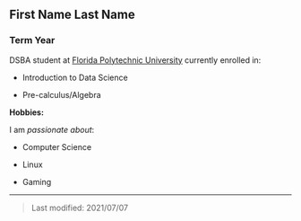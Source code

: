 ## First Name Last Name

### Term Year 

DSBA student at [Florida Polytechnic University](https://www.floridapoly.edu) currently enrolled in:

- Introduction to Data Science

- Pre-calculus/Algebra


**Hobbies:**

I am _passionate about_: 

- Computer Science

- Linux

- Gaming

***

> Last modified: 2021/07/07
